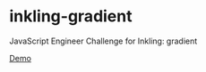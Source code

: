inkling-gradient
================

JavaScript Engineer Challenge for Inkling: gradient

[Demo](http://nickaknudson.github.com/inkling-gradient/)
